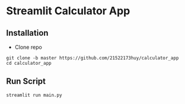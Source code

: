 # Streamlit Calculator App

## Installation
- Clone repo
```
git clone -b master https://github.com/21522173huy/calculator_app
cd calculator_app
```

## Run Script

```
streamlit run main.py 
```


